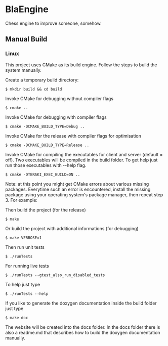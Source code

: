 # BlaEngine

Chess engine to improve someone, somehow.


## Manual Build

### Linux

This project uses CMake as its build engine. Follow the steps to build the system manually.

Create a temporary build directory:

    $ mkdir build && cd build

Invoke CMake for debugging without compiler flags

    $ cmake ..

Invoke CMake for debugging with compiler flags

    $ cmake -DCMAKE_BUILD_TYPE=Debug ..

Invoke CMake for the release with compiler flags for optimisation

    $ cmake -DCMAKE_BUILD_TYPE=Release ..

Invoke CMake for compiling the executables for client and server (default = off).
Two executables will be compiled in the build folder. To get help just run those executables with --help flag.

    $ cmake -DTERAKI_EXEC_BUILD=ON ..

Note: at this point you might get CMake errors about various missing packages. Everytime such an error is encountered, install the missing package using your operating system's package manager, then repeat step 3. For example:

Then build the project (for the release)

    $ make

Or build the project with additional informations (for debugging)

    $ make VERBOSE=1

Then run unit tests

    $ ./runTests

For running live tests

    $ ./runTests --gtest_also_run_disabled_tests

To help just type

    $ ./runTests --help

If you like to generate the doxygen documentation inside the build folder just type

    $ make doc

The website will be created into the docs folder. In the docs folder there is also a readme.md that
describes how to build the doxygen documentation manually.
